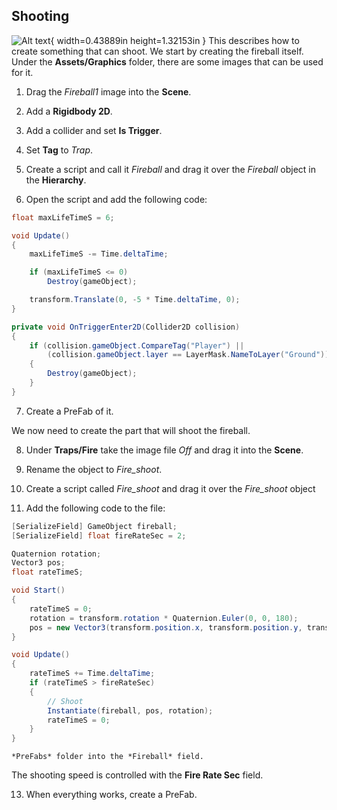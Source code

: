 ## Shooting

![Alt text](media/image34.png){ width=0.43889in height=1.32153in }
This describes how to create something that can shoot. We start by creating the fireball itself. Under the **Assets/Graphics** folder, there are some images that can be used for it.

1.  Drag the *Fireball1* image into the **Scene**.

2.  Add a **Rigidbody 2D**.

3.  Add a collider and set **Is Trigger**.

4.  Set **Tag** to *Trap*.

5.  Create a script and call it *Fireball* and drag it over the *Fireball* object in the **Hierarchy**.

6.  Open the script and add the following code:

```csharp
float maxLifeTimeS = 6;

void Update()
{
    maxLifeTimeS -= Time.deltaTime;

    if (maxLifeTimeS <= 0)
        Destroy(gameObject);

    transform.Translate(0, -5 * Time.deltaTime, 0);
}

private void OnTriggerEnter2D(Collider2D collision)
{
    if (collision.gameObject.CompareTag("Player") ||
        (collision.gameObject.layer == LayerMask.NameToLayer("Ground")))
    {
        Destroy(gameObject);
    }
}
```

7.  Create a PreFab of it.

We now need to create the part that will shoot the fireball.

8.  Under **Traps/Fire** take the image file *Off* and drag it into the **Scene**.

9.  Rename the object to *Fire_shoot*.

10. Create a script called *Fire_shoot* and drag it over the *Fire_shoot* object

11. Add the following code to the file:

```csharp
[SerializeField] GameObject fireball;
[SerializeField] float fireRateSec = 2;

Quaternion rotation;
Vector3 pos;
float rateTimeS;

void Start()
{
    rateTimeS = 0;
    rotation = transform.rotation * Quaternion.Euler(0, 0, 180);
    pos = new Vector3(transform.position.x, transform.position.y, transform.position.z + 0.1f);
}

void Update()
{
    rateTimeS += Time.deltaTime;
    if (rateTimeS > fireRateSec)
    {
        // Shoot
        Instantiate(fireball, pos, rotation);
        rateTimeS = 0;
    }
}
```
    *PreFabs* folder into the *Fireball* field.

The shooting speed is controlled with the **Fire Rate Sec** field.

13. When everything works, create a PreFab.
